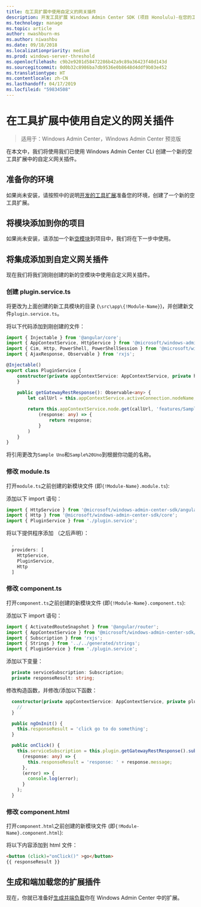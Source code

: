 ```yaml
---
title: 在工具扩展中使用自定义的网关插件
description: 开发工具扩展 Windows Admin Center SDK (项目 Honolulu)-在您的工具扩展中使用自定义网关插件
ms.technology: manage
ms.topic: article
author: nwashburn-ms
ms.author: niwashbu
ms.date: 09/18/2018
ms.localizationpriority: medium
ms.prod: windows-server-threshold
ms.openlocfilehash: c9b2e9201d58472286b42a9c89a36423f40d143d
ms.sourcegitcommit: 0d0b32c8986ba7db9536e0b8648d4ddf9b03e452
ms.translationtype: HT
ms.contentlocale: zh-CN
ms.lasthandoff: 04/17/2019
ms.locfileid: "59834508"
---
```

# <a name="use-a-custom-gateway-plugin-in-your-tool-extension"></a>在工具扩展中使用自定义的网关插件

>适用于：Windows Admin Center，Windows Admin Center 预览版

在本文中，我们将使用我们已使用 Windows Admin Center CLI 创建一个新的空工具扩展中的自定义网关插件。

## <a name="prepare-your-environment"></a>准备你的环境 ##

如果尚未安装，请按照中的说明[开发的工具扩展](..\develop-tool.md)准备您的环境，创建了一个新的空工具扩展。

## <a name="add-a-module-to-your-project"></a>将模块添加到你的项目 ##

如果尚未安装，请添加一个新[空模块](add-module.md)到项目中，我们将在下一步中使用。  

## <a name="add-integration-to-custom-gateway-plugin"></a>将集成添加到自定义网关插件 ##

现在我们将我们刚刚创建的新的空模块中使用自定义网关插件。

### <a name="create-pluginservicets"></a>创建 plugin.service.ts

将更改为上面创建的新工具模块的目录 (```\src\app\{!Module-Name}```)，并创建新文件```plugin.service.ts```。

将以下代码添加到刚创建的文件：
``` ts
import { Injectable } from '@angular/core';
import { AppContextService, HttpService } from '@microsoft/windows-admin-center-sdk/angular';
import { Cim, Http, PowerShell, PowerShellSession } from '@microsoft/windows-admin-center-sdk/core';
import { AjaxResponse, Observable } from 'rxjs';

@Injectable()
export class PluginService {
    constructor(private appContextService: AppContextService, private http: Http) {
    }
    
    public getGatewayRestResponse(): Observable<any> {
        let callUrl = this.appContextService.activeConnection.nodeName;

        return this.appContextService.node.get(callUrl, 'features/Sample%20Uno').map(
            (response: any) => {
                return response;
            }
        )
    }
}
```

将引用更改为```Sample Uno```和```Sample%20Uno```到根据你功能的名称。

### <a name="modify-modulets"></a>修改 module.ts

打开```module.ts```之前创建的新模块文件 (即```{!Module-Name}.module.ts```):

添加以下 import 语句：

``` ts
import { HttpService } from '@microsoft/windows-admin-center-sdk/angular';
import { Http } from '@microsoft/windows-admin-center-sdk/core';
import { PluginService } from './plugin.service';
```

将以下提供程序添加 （之后声明）：

``` ts
  ,
  providers: [
    HttpService,
    PluginService,
    Http
  ]
```

### <a name="modify-componentts"></a>修改 component.ts

打开```component.ts```之前创建的新模块文件 (即```{!Module-Name}.component.ts```):

添加以下 import 语句：

``` ts
import { ActivatedRouteSnapshot } from '@angular/router';
import { AppContextService } from '@microsoft/windows-admin-center-sdk/angular';
import { Subscription } from 'rxjs';
import { Strings } from '../../generated/strings';
import { PluginService } from './plugin.service';
```

添加以下变量：

``` ts
  private serviceSubscription: Subscription;
  private responseResult: string;
```

修改构造函数，并修改/添加以下函数：

``` ts
  constructor(private appContextService: AppContextService, private plugin: PluginService) {
    //
  }

  public ngOnInit() {
    this.responseResult = 'click go to do something';
  }

  public onClick() {
    this.serviceSubscription = this.plugin.getGatewayRestResponse().subscribe(
      (response: any) => {
        this.responseResult = 'response: ' + response.message;
      },
      (error) => {
        console.log(error);
      }
    );
  }
```

### <a name="modify-componenthtml"></a>修改 component.html ###

打开```component.html```之前创建的新模块文件 (即```{!Module-Name}.component.html```):

将以下内容添加到 html 文件：
``` html
<button (click)="onClick()" >go</button>
{{ responseResult }}
```

## <a name="build-and-side-load-your-extension"></a>生成和端加载您的扩展插件

现在，你就已准备好[生成并端负载](..\develop-tool.md#build-and-side-load-your-extension)你在 Windows Admin Center 中的扩展。
